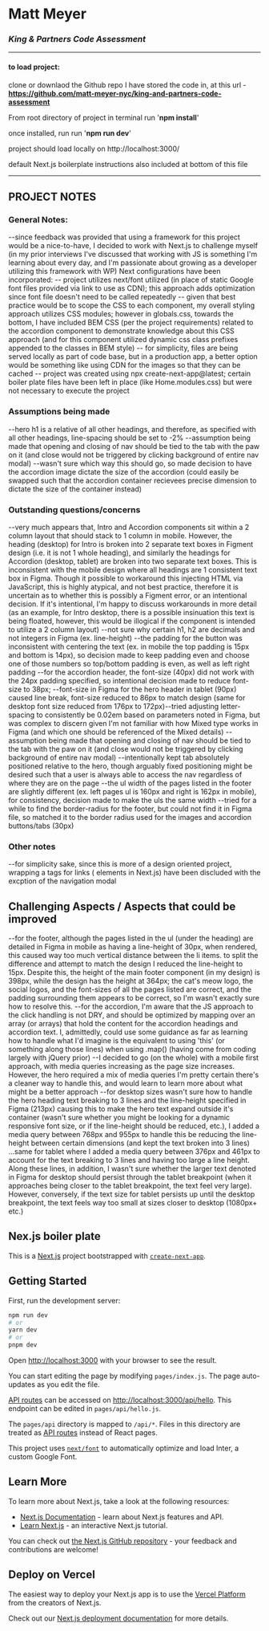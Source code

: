 # Matt Meyer

### _King & Partners Code Assessment_

---

#### to load project:

clone or downlaod the Github repo I have stored the code in, at this url - **https://github.com/matt-meyer-nyc/king-and-partners-code-assessment**

From root directory of project in terminal
run '**npm install**'

once installed, run
run '**npm run dev**'

project should load locally on
http://localhost:3000/

default Next.js boilerplate instructions also included at bottom of this file

---

## PROJECT NOTES

### General Notes:

--since feedback was provided that using a framework for this project would be a nice-to-have, I decided to work with Next.js to challenge myself (in my prior interviews I've discussed that working with JS is something I'm learning about every day, and I'm passionate about growing as a developer utilizing this framework with WP)
Next configurations have been incorporated:
-- project utilizes next/font utilized (in place of static Google font files provided via link to use as CDN); this approach adds optimization since font file doesn't need to be called repeatedly
-- given that best practice would be to scope the CSS to each component, my overall styling approach utilizes CSS modules; however in globals.css, towards the bottom, I have included BEM CSS (per the project requirements) related to the accordion component to demonstrate knowledge about this CSS approach (and for this component utilized dynamic css class prefixes appended to the classes in BEM style)
-- for simplicity, files are being served locally as part of code base, but in a production app, a better option would be something like using CDN for the images so that they can be cached
-- project was created using npx create-next-app@latest; certain boiler plate files have been left in place (like Home.modules.css) but were not necessary to execute the project


### Assumptions being made

--hero h1 is a relative of all other headings, and therefore, as specified with all other headings, line-spacing should be set to -2%
--assumption being made that opening and closing of nav should be tied to the tab with the paw on it (and close would not be triggered by clicking background of entire nav modal)
--wasn't sure which way this should go, so made decision to have the accordion image dictate the size of the accordion (could easily be swapped such that the accordion container recievees precise dimension to dictate the size of the container instead)

### Outstanding questions/concerns

--very much appears that, Intro and Accordion components sit within a 2 column layout that should stack to 1 column in mobile. However, the heading (desktop) for Intro is broken into 2 separate text boxes in Figment design (i.e. it is not 1 whole heading), and similarly the headings for Accordion (desktop, tablet) are broken into two separate text boxes. This is inconsistent with the mobile design where all headings are 1 consistent text box in Figma. Though it possible to workaround this injecting HTML via JavaScript, this is highly atypical, and not best practice, therefore it is uncertain as to whether this is possibly a Figment error, or an intentional decision. If it's intentional, I'm happy to discuss workarounds in more detail (as an example, for Intro desktop, there is a possible insinuation this text is being floated, however, this would be illogical if the component is intended to utilize a 2 column layout)
--not sure why certain h1, h2 are decimals and not integers in Figma (ex. line-height)
--the padding for the button was inconsistent with centering the text (ex. in mobile the top padding is 15px and bottom is 14px), so decision made to keep padding even and choose one of those numbers so top/bottom padding is even, as well as left right padding
--for the accordion header, the font-size (40px) did not work with the 24px padding specified, so intentional decision made to reduce font-size to 38px;
--font-size in Figma for the hero header in tablet (90px) caused line break, font-size reduced to 86px to match design (same for desktop font size reduced from 176px to 172px)--tried adjusting letter-spacing to consistently be 0.02em based on parameters noted in Figma, but was complex to discern given I'm not familiar with how Mixed type works in Figma (and which one should be referenced of the Mixed details)
--assumption being made that opening and closing of nav should be tied to the tab with the paw on it (and close would not be triggered by clicking background of entire nav modal)
--intentionally kept tab absolutely positioned relative to the hero, though arguably fixed positioning might be desired such that a user is always able to access the nav regardless of where they are on the page
--the ul width of the pages listed in the footer are slightly different (ex. left pages ul is 160px and right is 162px in mobile), for consistency, decision made to make the uls the same width
--tried for a while to find the border-radius for the footer, but could not find it in Figma file, so matched it to the border radius used for the images and accordion buttons/tabs (30px)

### Other notes

--for simplicity sake, since this is more of a design oriented project, wrapping a tags for links (<Link> elements in Next.js) have been discluded with the excption of the navigation modal

## Challenging Aspects / Aspects that could be improved

--for the footer, although the pages listed in the ul (under the heading) are detailed in Figma in mobile as having a line-height of 30px, when rendered, this caused way too much vertical distance between the li items. to split the difference and attempt to match the design I reduced the line-height to 15px. Despite this, the height of the main footer component (in my design) is 398px, while the design has the height at 364px; the cat's meow logo, the social logos, and the font-sizes of all the pages listed are correct, and the padding surrounding them appears to be correct, so I'm wasn't exactly sure how to resolve this.
--for the accordion, I'm aware that the JS approach to the click handling is not DRY, and should be optimized by mapping over an array (or arrays) that hold the content for the accordion headings and accordion text. I, admittedly, could use some guidance as far as learning how to handle what I'd imagine is the equivalent to using 'this' (or something along those lines) when using .map() (having come from coding largely with jQuery prior)
--I decided to go (on the whole) with a mobile first approach, with media queries increasing as the page size increases. However, the hero required a mix of media queries I'm pretty certain there's a cleaner way to handle this, and would learn to learn more about what might be a better approach
--for desktop sizes wasn't sure how to handle the hero heading text breaking to 3 lines and the line-height specified in Figma (213px) causing this to make the hero text expand outside it's container (wasn't sure whether you might be looking for a dynamic responsive font size, or if the line-height should be reduced, etc.), I added a media query between 768px and 955px to handle this be reducing the line-height between certain dimensions (and kept the text broken into 3 lines) ...same for tablet where I added a media query between 376px and 461px to account for the text breaking to 3 lines and having too large a line height. Along these lines, in addition, I wasn't sure whether the larger text denoted in Figma for desktop should persist through the tablet breakpoint (when it approaches being closer to the tablet breakpoint, the text feel very large).
However, conversely, if the text size for tablet persists up until the desktop breakpoint, the text feels way too small at sizes closer to desktop (1080px+ etc.)

## Nex.js boiler plate

This is a [Next.js](https://nextjs.org/) project bootstrapped with [`create-next-app`](https://github.com/vercel/next.js/tree/canary/packages/create-next-app).

## Getting Started

First, run the development server:

```bash
npm run dev
# or
yarn dev
# or
pnpm dev
```

Open [http://localhost:3000](http://localhost:3000) with your browser to see the result.

You can start editing the page by modifying `pages/index.js`. The page auto-updates as you edit the file.

[API routes](https://nextjs.org/docs/api-routes/introduction) can be accessed on [http://localhost:3000/api/hello](http://localhost:3000/api/hello). This endpoint can be edited in `pages/api/hello.js`.

The `pages/api` directory is mapped to `/api/*`. Files in this directory are treated as [API routes](https://nextjs.org/docs/api-routes/introduction) instead of React pages.

This project uses [`next/font`](https://nextjs.org/docs/basic-features/font-optimization) to automatically optimize and load Inter, a custom Google Font.

## Learn More

To learn more about Next.js, take a look at the following resources:

- [Next.js Documentation](https://nextjs.org/docs) - learn about Next.js features and API.
- [Learn Next.js](https://nextjs.org/learn) - an interactive Next.js tutorial.

You can check out [the Next.js GitHub repository](https://github.com/vercel/next.js/) - your feedback and contributions are welcome!

## Deploy on Vercel

The easiest way to deploy your Next.js app is to use the [Vercel Platform](https://vercel.com/new?utm_medium=default-template&filter=next.js&utm_source=create-next-app&utm_campaign=create-next-app-readme) from the creators of Next.js.

Check out our [Next.js deployment documentation](https://nextjs.org/docs/deployment) for more details.
